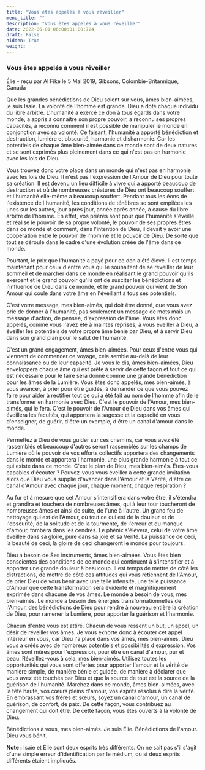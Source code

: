 ```yaml
---
title: "Vous êtes appelés à vous réveiller"
menu_title: ""
description: "Vous êtes appelés à vous réveiller"
date: 2022-06-01 06:00:01+00:724
draft: False
hidden: True
weight:
---
```

### Vous êtes appelés à vous réveiller

Élie - reçu par Al Fike le 5 Mai 2019, Gibsons, Colombie-Britannique, Canada

Que les grandes bénédictions de Dieu soient sur vous, âmes bien-aimées, je suis Isaïe. La volonté de l'homme est grande. Dieu a doté chaque individu du libre arbitre. L'humanité a exercé ce don à tous égards dans votre monde, a appris à connaître son propre pouvoir, a reconnu ses propres capacités, a reconnu comment il est possible de manipuler le monde en conjonction avec sa volonté. Ce faisant, l'humanité a apporté bénédiction et destruction, lumière et obscurité, harmonie et disharmonie. Car les potentiels de chaque âme bien-aimée dans ce monde sont de deux natures et se sont exprimés plus pleinement dans ce qui n'est pas en harmonie avec les lois de Dieu.

Vous trouvez donc votre place dans un monde qui n'est pas en harmonie avec les lois de Dieu. Il n'est pas l'expression de l'Amour de Dieu pour toute sa création. Il est devenu un lieu difficile à vivre qui a apporté beaucoup de destruction et où de nombreuses créatures de Dieu ont beaucoup souffert et l'humanité elle-même a beaucoup souffert. Pendant tous les éons de l'existence de l'humanité, les conditions de ténèbres se sont empilées les unes sur les autres, jour après jour, année après année, à cause du libre arbitre de l'homme. En effet, vos prières sont pour que l'humanité s'éveille et réalise le pouvoir de sa propre volonté, le pouvoir de ses propres êtres dans ce monde et comment, dans l'intention de Dieu, il devait y avoir une coopération entre le pouvoir de l'homme et le pouvoir de Dieu. De sorte que tout se déroule dans le cadre d'une évolution créée de l'âme dans ce monde.

Pourtant, le prix que l'humanité a payé pour ce don a été élevé. Il est temps maintenant pour ceux d'entre vous qui le souhaitent de se réveiller de leur sommeil et de marcher dans ce monde en réalisant le grand pouvoir qu'ils exercent et le grand pouvoir qu'ils ont de susciter les bénédictions et l'influence de Dieu dans ce monde, et le grand pouvoir qui vient de Son Amour qui coule dans votre âme en l'éveillant à tous ses potentiels.

C'est votre message, mes bien-aimés, qui doit être donné, que vous avez prié de donner à l'humanité, pas seulement un message de mots mais un message d'action, de pensée, d'expression de l'âme. Vous êtes donc appelés, comme vous l'avez été à maintes reprises, à vous éveiller à Dieu, à éveiller les potentiels de votre propre âme bénie par Dieu, et à servir Dieu dans son grand plan pour le salut de l'humanité.

C'est un grand engagement, âmes bien-aimées. Pour ceux d'entre vous qui viennent de commencer ce voyage, cela semble au-delà de leur connaissance ou de leur capacité. Je vous le dis, âmes bien-aimées, Dieu enveloppera chaque âme qui est prête à servir de cette façon et tout ce qui est nécessaire pour le faire sera donné comme une grande bénédiction pour les âmes de la Lumière. Vous êtes donc appelés, mes bien-aimés, à vous avancer, à prier pour être guidés, à demander ce que vous pouvez faire pour aider à rectifier tout ce qui a été fait au nom de l'homme afin de le transformer en harmonie avec Dieu. C'est le pouvoir de l'Amour, mes bien-aimés, qui le fera. C'est le pouvoir de l'Amour de Dieu dans vos âmes qui éveillera les facultés, qui apportera la sagesse et la capacité en vous d'enseigner, de guérir, d'être un exemple, d'être un canal d'amour dans le monde.

Permettez à Dieu de vous guider sur ces chemins, car vous avez été rassemblés et beaucoup d'autres seront rassemblés sur les champs de Lumière où le pouvoir de vos efforts collectifs apportera des changements dans le monde et apportera l'harmonie, une plus grande harmonie à tout ce qui existe dans ce monde. C'est le plan de Dieu, mes bien-aimés. Êtes-vous capables d'écouter ? Pouvez-vous vous éveiller à cette grande invitation alors que Dieu vous supplie d'avancer dans l'Amour et la Vérité, d'être ce canal d'Amour avec chaque jour, chaque moment, chaque respiration ?

Au fur et à mesure que cet Amour s'intensifiera dans votre être, il s'étendra et grandira et touchera de nombreuses âmes, qui à leur tour toucheront de nombreuses âmes et ainsi de suite, de l'une à l'autre. Un grand feu de nettoyage qui est de l'Amour, où tout ce qui est de la douleur et de l'obscurité, de la solitude et de la tourmente, de l'erreur et du manque d'amour, tombera dans les cendres. Le phénix s'élèvera, celui de votre âme éveillée dans sa gloire, pure dans sa joie et sa Vérité. La puissance de ceci, la beauté de ceci, la gloire de ceci changeront le monde pour toujours.

Dieu a besoin de Ses instruments, âmes bien-aimées. Vous êtes bien conscientes des conditions de ce monde qui continuent à s'intensifier et à apporter une grande douleur à beaucoup. Il est temps de mettre de côté les distractions, de mettre de côté ces attitudes qui vous retiennent de l'Amour, de prier Dieu de vous bénir avec une telle intensité, une telle puissance d'Amour que cette transformation sera évidente et magnifiquement exprimée dans chacune de vos âmes. Le monde a besoin de vous, mes bien-aimés. Le monde a besoin des énergies transformationnelles de l'Amour, des bénédictions de Dieu pour rendre à nouveau entière la création de Dieu, pour ramener la Lumière, pour apporter la guérison et l'harmonie.

Chacun d'entre vous est attiré. Chacun de vous ressent un but, un appel, un désir de réveiller vos âmes. Je vous exhorte donc à écouter cet appel intérieur en vous, car Dieu l'a placé dans vos âmes, mes bien-aimés. Dieu vous a créés avec de nombreux potentiels et possibilités d'expression. Vos âmes sont mûres pour l'expression, pour être un canal d'amour, pur et beau. Réveillez-vous à cela, mes bien-aimés. Utilisez toutes les opportunités qui vous sont offertes pour apporter l'amour et la vérité de manière simple, de manière bénie et guidée, de manière à déclarer que vous avez été touchés par Dieu et que la source de tout est la source de la guérison de l'humanité. Marchez dans ce monde, âmes bien-aimées, avec la tête haute, vos cœurs pleins d'amour, vos esprits résolus à dire la vérité. En embrassant vos frères et sœurs, soyez un canal d'amour, un canal de guérison, de confort, de paix. De cette façon, vous contribuez au changement qui doit être. De cette façon, vous êtes ouverts à la volonté de Dieu.

Bénédictions à vous, mes bien-aimés. Je suis Elie. Bénédictions de l'amour. Dieu vous bénit.

**Note :** Isaïe et Élie sont deux esprits très différents. On ne sait pas s'il s'agit d'une simple erreur d'identification par le médium, ou si deux esprits différents étaient impliqués.





